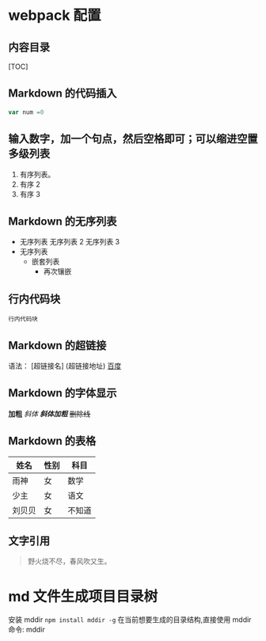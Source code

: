 # webpack 配置

## 内容目录

[TOC]

## Markdown 的代码插入

```JavaScript
var num =0
```

## 输入数字，加一个句点，然后空格即可；可以缩进空置多级列表

1. 有序列表。
2. 有序 2
3. 有序 3

## Markdown 的无序列表

- 无序列表
  无序列表 2
  无序列表 3
- 无序列表
  - 嵌套列表
    - 再次镶嵌

## 行内代码块

`行内代码块`

## Markdown 的超链接

语法： [超链接名] (超链接地址)
[百度](www.baidu.com)

## Markdown 的字体显示

**加粗**
_斜体_
**_斜体加粗_**
~~删除线~~

## Markdown 的表格

| 姓名   | 性别 | 科目   |
| ------ | ---- | ------ |
| 雨神   | 女   | 数学   |
| 少主   | 女   | 语文   |
| 刘贝贝 | 女   | 不知道 |

## 文字引用

> 野火烧不尽，春风吹又生。

# md 文件生成项目目录树

安装 mddir `npm install mddir -g`
在当前想要生成的目录结构,直接使用 mddir 命令: mddir

